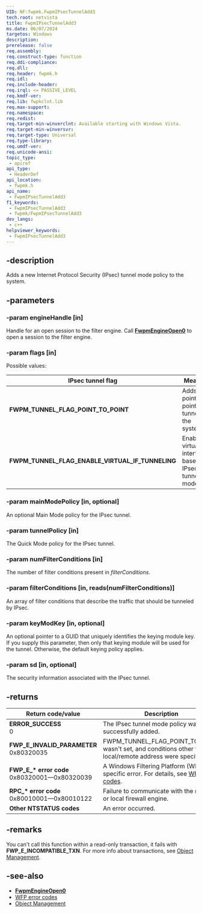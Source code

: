 ```yaml
---
UID: NF:fwpmk.FwpmIPsecTunnelAdd3
tech.root: netvista
title: FwpmIPsecTunnelAdd3
ms.date: 06/07/2024
targetos: Windows
description: 
prerelease: false
req.assembly: 
req.construct-type: function
req.ddi-compliance: 
req.dll: 
req.header: fwpmk.h
req.idl: 
req.include-header: 
req.irql: <= PASSIVE_LEVEL
req.kmdf-ver: 
req.lib: fwpkclnt.lib
req.max-support: 
req.namespace: 
req.redist: 
req.target-min-winverclnt: Available starting with Windows Vista.
req.target-min-winversvr: 
req.target-type: Universal
req.type-library: 
req.umdf-ver: 
req.unicode-ansi: 
topic_type:
 - apiref
api_type:
 - HeaderDef
api_location:
 - fwpmk.h
api_name:
 - FwpmIPsecTunnelAdd3
f1_keywords:
 - FwpmIPsecTunnelAdd3
 - fwpmk/FwpmIPsecTunnelAdd3
dev_langs:
 - c++
helpviewer_keywords:
 - FwpmIPsecTunnelAdd3
---
```


## -description

Adds a new Internet Protocol Security (IPsec) tunnel mode policy to the system.

## -parameters

### -param engineHandle [in]

Handle for an open session to the filter engine. Call **[FwpmEngineOpen0](nf-fwpmk-fwpmengineopen0.md)** to open a session to the filter engine.

### -param flags [in]

Possible values:

| IPsec tunnel flag | Meaning |
|--|--|
| **FWPM_TUNNEL_FLAG_POINT_TO_POINT** | Adds a point-to-point tunnel to the system. |
| **FWPM_TUNNEL_FLAG_ENABLE_VIRTUAL_IF_TUNNELING** | Enables virtual interface-based IPsec tunnel mode. |

### -param mainModePolicy [in, optional]

An optional Main Mode policy for the IPsec tunnel.

### -param tunnelPolicy [in]

The Quick Mode policy for the IPsec tunnel.

### -param numFilterConditions [in]

The number of filter conditions present in *filterConditions*.

### -param filterConditions [in, reads(numFilterConditions)]

An array of filter conditions that describe the traffic that should be tunneled by IPsec.

### -param keyModKey [in, optional]

An optional pointer to a GUID that uniquely identifies the keying module key. If you supply this parameter, then only that keying module will be used for the tunnel. Otherwise, the default keying policy applies.

### -param sd [in, optional]

The security information associated with the IPsec tunnel.

## -returns

| Return code/value | Description |
|--|--|
| **ERROR_SUCCESS**<br>0 | The IPsec tunnel mode policy was successfully added. |
| **FWP_E_INVALID_PARAMETER**<br>0x80320035 | FWPM_TUNNEL_FLAG_POINT_TO_POINT wasn't set, and conditions other than local/remote address were specified. |
| **FWP_E_\* error code**<br>0x80320001—0x80320039 | A Windows Filtering Platform (WFP)-specific error. For details, see [WFP error codes](/windows/win32/fwp/wfp-error-codes). |
| **RPC_\* error code**<br>0x80010001—0x80010122 | Failure to communicate with the remote or local firewall engine. |
| **Other NTSTATUS codes** | An error occurred. |

## -remarks

You can't call this function within a read-only transaction, it fails with **FWP_E_INCOMPATIBLE_TXN**. For more info about transactions, see [Object Management](/windows/desktop/FWP/object-management).

## -see-also

- **[FwpmEngineOpen0](nf-fwpmk-fwpmengineopen0.md)**
- [WFP error codes](/windows/win32/fwp/wfp-error-codes)
- [Object Management](/windows/desktop/FWP/object-management)
